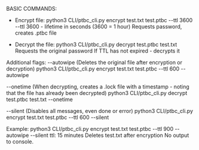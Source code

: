 BASIC COMMANDS: 
- Encrypt file: 
python3 CLI/ptbc_cli.py encrypt test.txt test.ptbc --ttl 3600
--ttl 3600 - lifetime in seconds (3600 = 1 hour)
Requests password, creates .ptbc file

- Decrypt the file:
python3 CLI/ptbc_cli.py decrypt test.ptbc test.txt
Requests the original password
If TTL has not expired - decrypts it

Additional flags:
--autowipe (Deletes the original file after encryption or decryption)
python3 CLI/ptbc_cli.py encrypt test.txt test.ptbc --ttl 600 --autowipe

--onetime (When decrypting, creates a .lock file with a timestamp - noting that the file has already been decrypted)
python3 CLI/ptbc_cli.py decrypt test.ptbc test.txt --onetime

--silent (Disables all messages, even done or error)
python3 CLI/ptbc_cli.py encrypt test.txt test.ptbc --ttl 600 --silent

Example:
python3 CLI/ptbc_cli.py encrypt test.txt test.ptbc --ttl 900 --autowipe --silent
ttl: 15 minutes
Deletes test.txt after encryption
No output to console.
